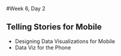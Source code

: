 #Week 6, Day 2
## Telling Stories for Mobile

- Designing Data Visualizations for Mobile
- Data Viz for the Phone
